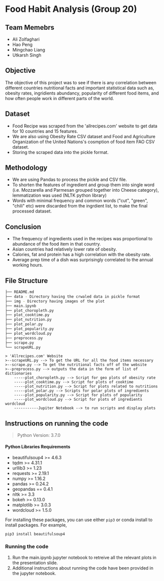 
# Food Habit Analysis (Group 20)
## Team Memebrs
- Ali Zolfaghari 
-  Hao Peng 
-  Mingchao Liang
-  Utkarsh Singh 

## Objective 
The objective of this project was to see if there is any correlation between different countries nutritional facts and important statistical data such as, obesity rates, ingridients abundancy, popularity of different food items, and how often people work in different parts of the world.

## Dataset
-  Food Recipe was scraped from the 'allrecipes.com' website to get data for 10 countries and 15 features.
-  We are also using Obesity Rate CSV dataset and Food and Agriculture Organization of the United Nations's cosmption of food item FAO CSV dataset.
- Storing the scraped data into the pickle format.

## Methodology
- We are using Pandas to process the pickle and CSV file.
- To shorten the features of ingredient and group them into single word (i.e. Mozzarella and Parmesan grouped together into Cheese category), lemmatization was used (NLTK python library)
- Words with minimal frequency and common words ("cut", "green", "chili" etc) were discarded from the ingrdient list, to make the final processed dataset.

## Conclusion 
- The frequency of ingredients used in the recipes was proportional to abundance of the food item in that country. 
-  Asian countries had relatively lower rate of obesity. 
-  Calories, fat and protein has a high correlation with the obesity rate.
-  Average prep time of a dish was surprisingly correlated to the annual working hours.

## File Structure 
```bash
├── README.md
├── data - Directory having the crwaled data in pickle format
├── img - Directory having images of the plot
├── main.ipynb
├── plot_choropleth.py
├── plot_cooktime.py
├── plot_nutrition.py
├── plot_polar.py
├── plot_popularity.py
├── plot_wordcloud.py
├── preprocess.py
├── scrape.py
└── scrapeURL.py
```
```
> 'Allrecipes.com' Website
>--scrapeURL.py --> To get the URL for all the food items necessary 
>--scrape.py --> To get the nutritional facts off of the website
>--preprocess.py --> outputs the data in the form of list of dictionaries
	-----plot_choropleth.py --> Script for geo plots of obesity rate 
	-----plot_cooktime.py --> Script for plots of cooktime 
	-----plot_nutrition.py --> Script for plots related to nutritions 
	-----plot_polar.py --> Scripts for polar plots of ingredients 
	-----plot_popularity.py --> Script for plots of popularity 
	-----plot_wordcloud.py --> Script for plots of ingredients wordcloud 
	-----------Jupiter Notebook --> to run scripts and display plots
```

## Instructions on running the code
> Python Version: 3.7.0

#### Python Libraries Requirements
- beautifulsoup4 >= 4.6.3
- tqdm >= 4.31.1
- urllib3 >= 1.23
- requests >= 2.19.1
- numpy >= 1.16.2
- pandas >= 0.24.2
- geopandas == 0.4.1
- nltk >= 3.3
- bokeh >= 0.13.0
- matplotlib >= 3.0.3
- wordcloud >= 1.5.0

For installing these packages, you can use either `pip3` or conda install to install packages. For example,

    pip3 install beautifulsoup4
    
 ### Running the code
 1. Run the main.ipynb jupyter notebook to retreive all the relevant plots in the presentation slide.
 2. Additional instructions about running the code have been provided in the jupyter notebook.

